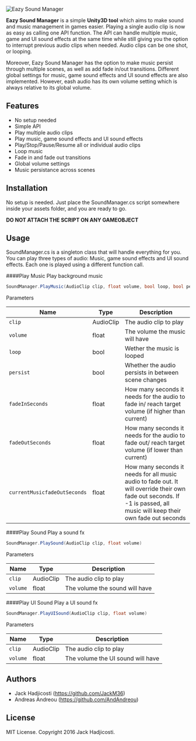 ![Eazy Sound Manager](http://i67.tinypic.com/sw7llf.png)

**Eazy Sound Manager** is a simple **Unity3D tool** which aims to make sound and music management in games easier. Playing a single audio clip is now as easy as calling one API function. The API can handle multiple music, game and UI sound effects at the same time while still giving you the option to interrupt previous audio clips when needed. Audio clips can be one shot, or looping.

Moreover, Eazy Sound Manager has the option to make music persist through multiple scenes, as well as add fade in/out transitions. Different global settings for music, game sound effects and UI sound effects are also implemented. However, eash audio has its own volume setting which is always relative to its global volume.

## Features
- No setup needed
- Simple API
- Play multiple audio clips
- Play music, game sound effects and UI sound effects
- Play/Stop/Pause/Resume all or individual audio clips
- Loop music
- Fade in and fade out transitions
- Global volume settings
- Music persistance across scenes

## Installation
No setup is needed. Just place the SoundManager.cs script somewhere inside your assets folder, and you are ready to go.

**DO NOT ATTACH THE SCRIPT ON ANY GAMEOBJECT**

## Usage
SoundManager.cs is a singleton class that will handle everything for you. You can play three types of audio: Music, game sound effects and UI sound effects. Each one is played using a different function call. 

####Play Music
Play background music
```c#
SoundManager.PlayMusic(AudioClip clip, float volume, bool loop, bool persist, float fadeInSeconds, float fadeOutSeconds, float currentMusicfadeOutSeconds)
```
Parameters

| Name| Type| Description
| --- |---| ---
| `clip`| AudioClip| The audio clip to play|
| `volume`| float| The volume the music will have|
| `loop`| bool| Wether the music is looped|
| `persist`| bool| Whether the audio persists in between scene changes|
| `fadeInSeconds`| float| How many seconds it needs for the audio to fade in/ reach target volume (if higher than current)|
| `fadeOutSeconds`| float| How many seconds it needs for the audio to fade out/ reach target volume (if lower than current)|
| `currentMusicfadeOutSeconds`| float| How many seconds it needs for all music audio to fade out. It will override  their own fade out seconds. If -1 is passed, all music will keep their own fade out seconds|

####Play Sound
Play a sound fx
```c#
SoundManager.PlaySound(AudioClip clip, float volume)
```

Parameters

| Name| Type| Description
| --- |---| ---
| `clip`| AudioClip| The audio clip to play|
| `volume`| float| The volume the sound will have|

####Play UI Sound
Play a UI sound fx
```c#
SoundManager.PlayUISound(AudioClip clip, float volume)
```

Parameters

| Name| Type| Description
| --- |---| ---
| `clip`| AudioClip| The audio clip to play|
| `volume`| float| The volume the UI sound will have|

## Authors
- Jack Hadjicosti (https://github.com/JackM36)
- Andreas Andreou (https://github.com/AndAndreou)

## License
MIT License. Copyright 2016 Jack Hadjicosti.
